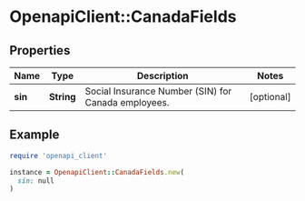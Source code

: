 # OpenapiClient::CanadaFields

## Properties

| Name | Type | Description | Notes |
| ---- | ---- | ----------- | ----- |
| **sin** | **String** | Social Insurance Number (SIN) for Canada employees. | [optional] |

## Example

```ruby
require 'openapi_client'

instance = OpenapiClient::CanadaFields.new(
  sin: null
)
```

